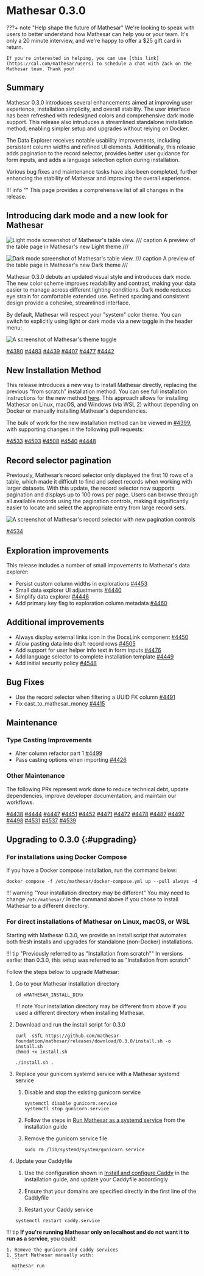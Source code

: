 # Mathesar 0.3.0

???+ note "Help shape the future of Mathesar"
    We're looking to speak with users to better understand how Mathesar can help you or your team. It's only a 20 minute interview, and we're happy to offer a $25 gift card in return.

    If you're interested in helping, you can use [this link](https://cal.com/mathesar/users) to schedule a chat with Zack on the Mathesar team. Thank you!

## Summary

Mathesar 0.3.0 introduces several enhancements aimed at improving user experience, installation simplicity, and overall stability. The user interface has been refreshed with redesigned colors and comprehensive dark mode support. This release also intruduces a streamlined standalone installation method, enabling simpler setup and upgrades without relying on Docker.

The Data Explorer receives notable usability improvements, including persistent column widths and refined UI elements. Additionally, this release adds pagination to the record selector, provides better user guidance for form inputs, and adds a language selection option during installation.

Various bug fixes and  maintenance tasks have also been completed, further enhancing the stability of Mathesar and improving the overall experience.

!!! info ""
	This page provides a comprehensive list of all changes in the release.

## Introducing dark mode and a new look for Mathesar

![Light mode screenshot of Mathesar's table view.](../assets/releases/0.3.0/light-table-screenshot.png)
/// caption
A preview of the table page in Mathesar's new Light theme
///

![Dark mode screenshot of Mathesar's table view.](../assets/releases/0.3.0/dark-table-screenshot.png)
/// caption
A preview of the table page in Mathesar's new Dark theme
///

Mathesar 0.3.0 debuts an updated visual style and introduces dark mode. The new color scheme improves readability and contrast, making your data easier to manage across different lighting conditions. Dark mode reduces eye strain for comfortable extended use. Refined spacing and consistent design provide a cohesive, streamlined interface.

By default, Mathesar will respect your "system" color theme. You can switch to explicitly using light or dark mode via a new toggle in the header menu:

![A screenshot of Mathesar's theme toggle](../assets/releases/0.3.0/theme-toggle-preview.png)

[#4380](https://github.com/mathesar-foundation/mathesar/pull/4380 "UI redesign and dark mode") [#4483](https://github.com/mathesar-foundation/mathesar/pull/4483 "Update color variables and components") [#4439](https://github.com/mathesar-foundation/mathesar/pull/4439 "Improve CSS sizing variable names") [#4407](https://github.com/mathesar-foundation/mathesar/pull/4407 "Dark Mode toggle") [#4477](https://github.com/mathesar-foundation/mathesar/pull/4477 "Fix general padding and schema card styles") [#4442](https://github.com/mathesar-foundation/mathesar/pull/4442 "Fix broken template tags in complete_installation Django template")

## New Installation Method

This release introduces a new way to install Mathesar directly, replacing the previous "from scratch" installation method. You can see full installation instructions for the new method [here](../administration/install-from-scratch.md). This approach allows for installing Mathesar on Linux, macOS, and Windows (via WSL 2) without depending on Docker or manually installing Mathesar's dependencies.

The bulk of work for the new installation method can be viewed in [#4399](https://github.com/mathesar-foundation/mathesar/pull/4399 "Scripts to package, install, upgrade, run Mathesar"), with supporting changes in the following pull requests:

[#4533](https://github.com/mathesar-foundation/mathesar/pull/4533 "Fix install script to accept unix domain socket based connections") [#4503](https://github.com/mathesar-foundation/mathesar/pull/4503 "Use kwargs for creating psycopg connections") [#4508](https://github.com/mathesar-foundation/mathesar/pull/4508 "Decouple .env file and Caddyfile, improve deployment instructions") [#4540](https://github.com/mathesar-foundation/mathesar/pull/4540 "Prompt user when connection string is provided and env file has connection parameters") [#4448](https://github.com/mathesar-foundation/mathesar/pull/4448 "Update command in developer guide to start dev-service")

## Record selector pagination

Previously, Mathesar’s record selector only displayed the first 10 rows of a table, which made it difficult to find and select records when working with larger datasets. With this update, the record selector now supports pagination and displays up to 100 rows per page. Users can browse through all available records using the pagination controls, making it significantly easier to locate and select the appropriate entry from large record sets.

![A screenshot of Mathesar's record selector with new pagination controls](../assets/releases/0.3.0/record-selector-pagination.png)

[#4534](https://github.com/mathesar-foundation/mathesar/pull/4534 "Add pagination to record selector")

## Exploration improvements

This release includes a number of small impovements to Mathesar's data explorer:

- Persist custom column widths in explorations [#4453](https://github.com/mathesar-foundation/mathesar/pull/4453 "Persist custom column widths in explorations")
- Small data explorer UI adjustments [#4440](https://github.com/mathesar-foundation/mathesar/pull/4440 "Small data explorer UI adjustments")
- Simplify data explorer [#4446](https://github.com/mathesar-foundation/mathesar/pull/4446 "Simplify data explorer")
- Add primary key flag to exploration column metadata [#4460](https://github.com/mathesar-foundation/mathesar/pull/4460 "Add primary key flag to exploration column metadata")

## Additional improvements

- Always display external links icon in the DocsLink component [#4450](https://github.com/mathesar-foundation/mathesar/pull/4450 "Always display external links icon in the DocsLink component")
- Allow pasting data into draft record rows [#4505](https://github.com/mathesar-foundation/mathesar/pull/4505 "Allow pasting data into draft record rows")
- Add support for user helper info text in form inputs [#4476](https://github.com/mathesar-foundation/mathesar/pull/4476 "Add support for user helper info text in form inputs")
- Add language selector to complete installation template [#4449](https://github.com/mathesar-foundation/mathesar/pull/4449 "Add language selector to complete installation template")
- Add initial security policy [#4548](https://github.com/mathesar-foundation/mathesar/pull/4548 "Add initial security policy")

## Bug Fixes

- Use the record selector when filtering a UUID FK column [#4491](https://github.com/mathesar-foundation/mathesar/pull/4491 "Use the record selector when filtering a UUID FK column")
- Fix cast_to_mathesar_money [#4415](https://github.com/mathesar-foundation/mathesar/pull/4415 "Fix cast_to_mathesar_money")

## Maintenance

### Type Casting Improvements

- Alter column refactor part 1 [#4499](https://github.com/mathesar-foundation/mathesar/pull/4499 "Alter column refactor part 1")
- Pass casting options when importing [#4426](https://github.com/mathesar-foundation/mathesar/pull/4426 "Pass casting options when importing")

### Other Maintenance

The following PRs represent work done to reduce technical debt, update dependencies, improve developer documentation, and maintain our workflows.

[#4438](https://github.com/mathesar-foundation/mathesar/pull/4438 "Merge 0.2.3 release back into develop") [#4444](https://github.com/mathesar-foundation/mathesar/pull/4444 "Clean up front end linting warnings") [#4447](https://github.com/mathesar-foundation/mathesar/pull/4447 "Add pull_policy to dev docker service") [#4451](https://github.com/mathesar-foundation/mathesar/pull/4451 "Bump django from 4.2.18 to 4.2.21") [#4452](https://github.com/mathesar-foundation/mathesar/pull/4452 "Fix CI") [#4471](https://github.com/mathesar-foundation/mathesar/pull/4471 "cache on push to develop") [#4472](https://github.com/mathesar-foundation/mathesar/pull/4472 "fix indentation") [#4478](https://github.com/mathesar-foundation/mathesar/pull/4478 "Use docker pull before docker compose in CI") [#4487](https://github.com/mathesar-foundation/mathesar/pull/4487 "Merge master into develop") [#4497](https://github.com/mathesar-foundation/mathesar/pull/4497 "Merge master into develop correctly") [#4498](https://github.com/mathesar-foundation/mathesar/pull/4498 "Merge master into develop clean") [#4531](https://github.com/mathesar-foundation/mathesar/pull/4531 "Fix not null SQL") [#4537](https://github.com/mathesar-foundation/mathesar/pull/4537 "Bump django from 4.2.21 to 4.2.22") [#4539](https://github.com/mathesar-foundation/mathesar/pull/4539 "Bump requests from 2.32.3 to 2.32.4")

## Upgrading to 0.3.0  {:#upgrading}

### For installations using Docker Compose

If you have a Docker compose installation, run the command below:

```
docker compose -f /etc/mathesar/docker-compose.yml up --pull always -d
```

!!! warning "Your installation directory may be different"
    You may need to change `/etc/mathesar/` in the command above if you chose to install Mathesar to a different directory.

### For direct installations of Mathesar on Linux, macOS, or WSL

Starting with Mathesar 0.3.0, we provide an install script that automates both fresh installs and upgrades for standalone (non-Docker) installations.

!!! tip "Previously referred to as "Installation from scratch""
    In versions earlier than 0.3.0, this setup was referred to as "Installation from scratch"

Follow the steps below to upgrade Mathesar:

1. Go to your Mathesar installation directory

    ```
    cd xMATHESAR_INSTALL_DIRx
    ```

    !!! note
        Your installation directory may be different from above if you used a different directory when installing Mathesar.

1. Download and run the install script for 0.3.0

    ```
    curl -sSfL https://github.com/mathesar-foundation/mathesar/releases/download/0.3.0/install.sh -o install.sh
    chmod +x install.sh

    ./install.sh .
    ```

1. Replace your gunicorn systemd service with a Mathesar systemd service

    1. Disable and stop the existing gunicorn service
        ```
        systemctl disable gunicorn.service
        systemctl stop gunicorn.service
        ```

    2. Follow the steps in [Run Mathesar as a systemd service](../administration/install-from-scratch.md#run-mathesar-as-a-systemd-service) from the installation guide

    3. Remove the gunicorn service file
        ```
        sudo rm /lib/systemd/system/gunicorn.service
        ```

1. Update your Caddyfile

    1. Use the configuration shown in [Install and configure Caddy](../administration/install-from-scratch.md/##install-and-configure-caddy) in the installation guide, and update your Caddyfile accordingly

    1. Ensure that your domains are specified directly in the first line of the Caddyfile

    1. Restart your Caddy service
      ```
      systemctl restart caddy.service
      ```

!!! tip
    **If you're running Mathesar only on localhost and do not want it to run as a service**, you could:

    1. Remove the gunicorn and caddy services
    1. Start Mathesar manually with:
      ```
      mathesar run
      ```

